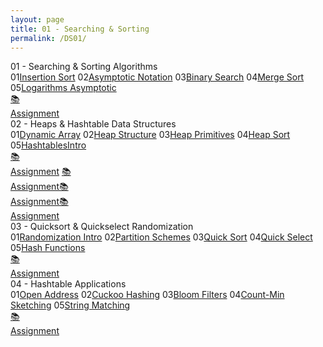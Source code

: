 ```yaml
---
layout: page
title: 01 - Searching & Sorting
permalink: /DS01/
---
```


<div class="block" style="grid-template-columns: 1fr 1fr;">
  <div class="btn text"><div class="btn name">01 - Searching & Sorting Algorithms</div>
    <div class="row" style="grid-template-columns: 2fr 1fr;">
      <div class="row" style="grid-template-columns: 1fr 5fr;">
        <a class="btn box2">01</a><a href="/01-MSDS/DS01/M101/" class="btn box1">Insertion Sort</a>
        <a class="btn box2">02</a><a href="/01-MSDS/DS01/M102/" class="btn box1">Asymptotic Notation</a>
        <a class="btn box2">03</a><a href="/01-MSDS/DS01/M103/" class="btn box1">Binary Search</a>
        <a class="btn box2">04</a><a href="/01-MSDS/DS01/M104/" class="btn box1">Merge Sort</a>
        <a class="btn box2">05</a><a href="/01-MSDS/DS01/M105/" class="btn box1">Logarithms Asymptotic</a>
        <a class="btn empty"></a><a class="btn empty"></a>
      </div>
      <div class="row" style="grid-template-columns: 1fr;">
        <a href="//" class="btn box2">📚<br>Assignment</a>
        <a class="btn empty"></a><a class="btn empty"></a>
      </div>
    </div>
  </div>
  <div class="btn text"><div class="btn name">02 - Heaps & Hashtable Data Structures</div>
    <div class="row" style="grid-template-columns: 2fr 1fr;">
      <div class="row" style="grid-template-columns: 1fr 5fr;">
        <a class="btn box2">01</a><a href="/01-MSDS/DS01/M201/" class="btn box1">Dynamic Array</a>
        <a class="btn box2">02</a><a href="/01-MSDS/DS01/M202/" class="btn box1">Heap Structure</a>
        <a class="btn box2">03</a><a href="/01-MSDS/DS01/M203/" class="btn box1">Heap Primitives</a>
        <a class="btn box2">04</a><a href="/01-MSDS/DS01/M204/" class="btn box1">Heap Sort</a>
        <a class="btn box2">05</a><a href="/01-MSDS/DS01/M205/" class="btn box1">HashtablesIntro</a>
        <a class="btn empty"></a><a class="btn empty"></a>
      </div>
      <div class="row" style="grid-template-columns: 1fr;">
        <a href="//" class="btn box2">📚<br>Assignment</a>
        <a href="//" class="btn box2">📚<br>Assignment</a><a href="//" class="btn box2">📚<br>Assignment</a><a href="//" class="btn box2">📚<br>Assignment</a>
      </div>
    </div>
  </div>
</div>

<div class="block" style="grid-template-columns: 1fr 1fr;">
  <div class="btn text"><div class="btn name">03 - Quicksort & Quickselect Randomization</div>
    <div class="row" style="grid-template-columns: 2fr 1fr;">
      <div class="row" style="grid-template-columns: 1fr 5fr;">
        <a class="btn box2">01</a><a href="/01-MSDS/DS01/M301/" class="btn box1">Randomization Intro</a>
        <a class="btn box2">02</a><a href="/01-MSDS/DS01/M302/" class="btn box1">Partition Schemes</a>
        <a class="btn box2">03</a><a href="/01-MSDS/DS01/M303/" class="btn box1">Quick Sort</a>
        <a class="btn box2">04</a><a href="/01-MSDS/DS01/M304/" class="btn box1">Quick Select</a>
        <a class="btn box2">05</a><a href="/01-MSDS/DS01/M305/" class="btn box1">Hash Functions</a>
        <a class="btn empty"></a><a class="btn empty"></a><a class="btn empty"></a>
      </div>
      <div class="row" style="grid-template-columns: 1fr;">
        <a href="//" class="btn box2">📚<br>Assignment</a>
        <a class="btn empty"></a><a class="btn empty"></a>
      </div>
    </div>
  </div>
  <div class="btn text"><div class="btn name">04 - Hashtable Applications</div>
    <div class="row" style="grid-template-columns: 2fr 1fr;">
      <div class="row" style="grid-template-columns: 1fr 5fr;">
        <a class="btn box2">01</a><a href="/01-MSDS/DS01/M401/" class="btn box1">Open Address</a>
        <a class="btn box2">02</a><a href="/01-MSDS/DS01/M402/" class="btn box1">Cuckoo Hashing</a>
        <a class="btn box2">03</a><a href="/01-MSDS/DS01/M403/" class="btn box1">Bloom Filters</a>
        <a class="btn box2">04</a><a href="/01-MSDS/DS01/M404/" class="btn box1">Count-Min Sketching</a>
        <a class="btn box2">05</a><a href="/01-MSDS/DS01/M405/" class="btn box1">String Matching</a>
        <a class="btn empty"></a><a class="btn empty"></a><a class="btn empty"></a>
      </div>
      <div class="row" style="grid-template-columns: 1fr;">
        <a href="//" class="btn box2">📚<br>Assignment</a>
        <a class="btn empty"></a><a class="btn empty"></a><a class="btn empty"></a>
      </div>
    </div>
  </div>
</div>
